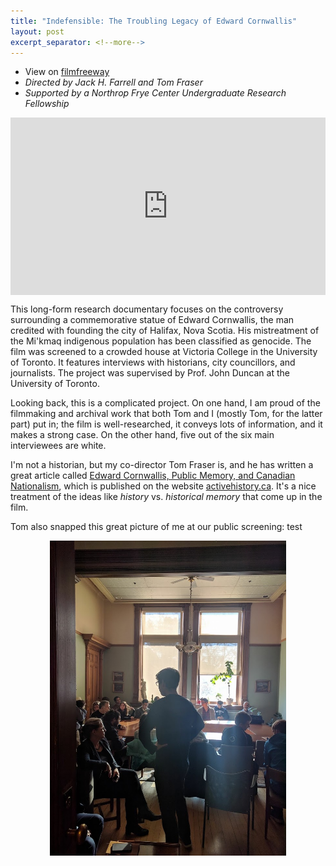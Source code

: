 ```yaml
---
title: "Indefensible: The Troubling Legacy of Edward Cornwallis"
layout: post
excerpt_separator: <!--more-->
---
```

- View on <a href = "https://filmfreeway.com/indefensibleTheTroublingLegacyofEdwardCornwallis" target = "_blank">filmfreeway</a>
- *Directed by Jack H. Farrell and Tom Fraser*
- *Supported by a Northrop Frye Center Undergraduate Research Fellowship*

<div style="margin-top:1em;margin-bottom:1em">
  <div style="position:relative;padding-top:56.25%;">
    <iframe src="https://www.youtube.com/embed/5czbjc4iVMA" frameborder="0" allowfullscreen
      style="position:absolute;top:0;left:0;width:100%;height:100%;"></iframe>
  </div>
</div>


This long-form research documentary focuses on the controversy surrounding a commemorative statue of Edward Cornwallis, the man credited with founding the city of Halifax, Nova Scotia.  His mistreatment of the Mi'kmaq indigenous population has been classified as genocide. The film was screened to a crowded house at Victoria College in the University of Toronto.  It features interviews with historians, city councillors, and journalists.  The project was supervised by Prof. John Duncan at the University of Toronto.

<!--more-->

 Looking back, this is a complicated project.  On one hand, I am proud of the filmmaking and archival work that both Tom and I (mostly Tom, for the latter part) put in; the film is well-researched, it conveys lots of information, and it makes a strong case.  On the other hand, five out of the six main interviewees are white.

 I'm not a historian, but my co-director Tom Fraser is, and he has written a great article called <a href = "https://activehistory.ca/2018/03/edward-cornwallis-public-memory-and-canadian-nationalism/" target = "_blank">Edward Cornwallis, Public Memory, and Canadian Nationalism</a>, which is published on the website <a href = "https://activehistory.ca" target = "_blank">activehistory.ca</a>.  It's a nice treatment of the ideas like *history* vs. *historical memory* that come up in the film.

 Tom also snapped this great picture of me at our public screening: test
 <center>
 <img style = "width: 75%;
  height: auto;" src = "/assets/screening.JPG">
 </center>
